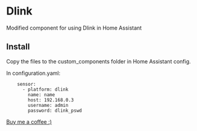 # Dlink


Modified component for using Dlink in Home Assistant

## Install
Copy the files to the custom_components folder in Home Assistant config.

In configuration.yaml:

```
    sensor:
      - platform: dlink
        name: name
        host: 192.168.0.3
        username: admin
        password: dlink_pswd
```


[Buy me a coffee :)](http://paypal.me/dahoiv)
